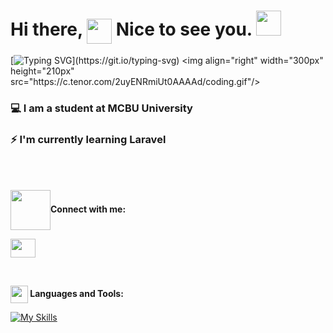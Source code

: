 # Hi there, <img src = "https://raw.githubusercontent.com/MartinHeinz/MartinHeinz/master/wave.gif" width = "40" align="center"> Nice to see you. <img src="https://emojis.slackmojis.com/emojis/images/1531849430/4246/blob-sunglasses.gif?1531849430" width="40"/> 

[![Typing SVG](https://readme-typing-svg.herokuapp.com?font=Fira+Code&pause=1000&width=435&lines=Welcome+to+my+github+profile;My+name+is+Aybars!)](https://git.io/typing-svg)
<img align="right"  width="300px" height="210px" src="https://c.tenor.com/2uyENRmiUt0AAAAd/coding.gif"/>

### 💻  I am a student at MCBU University

### ⚡ I'm currently learning Laravel



<br>
<br>

<p><img src='https://raw.githubusercontent.com/ShahriarShafin/ShahriarShafin/main/Assets/handshake.gif' width="64" align="center"><b>Connect with me:</b></p>
<p>
<a href="https://www.linkedin.com/in/aybars-güngörmüş-914162232/" target="_blank"><img align="center" src="https://raw.githubusercontent.com/rahuldkjain/github-profile-readme-generator/master/src/images/icons/Social/linked-in-alt.svg"  height="30" width="40" /></a>
</p>
<br>

<img src = "https://media2.giphy.com/media/QssGEmpkyEOhBCb7e1/giphy.gif?cid=ecf05e47a0n3gi1bfqntqmob8g9aid1oyj2wr3ds3mg700bl&rid=giphy.gif" align="center" width = "28"><b> Languages and Tools:</b>

[![My Skills](https://skillicons.dev/icons?i=html,css,js,php,mysql,laravel,bootstrap,py,cs,unity,visualstudio,vscode,theme=dark)](https://skillicons.dev)



